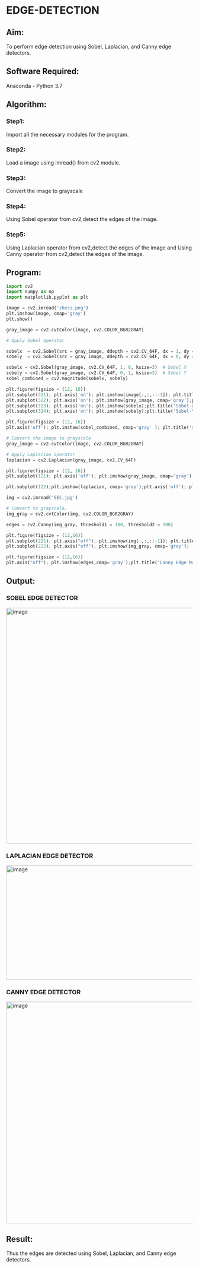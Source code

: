 # EDGE-DETECTION
## Aim:
To perform edge detection using Sobel, Laplacian, and Canny edge detectors.

## Software Required:
Anaconda - Python 3.7

## Algorithm:
### Step1:
Import all the necessary modules for the program.

### Step2:
Load a image using imread() from cv2 module.

### Step3:
Convert the image to grayscale

### Step4:
Using Sobel operator from cv2,detect the edges of the image.

### Step5:

Using Laplacian operator from cv2,detect the edges of the image and Using Canny operator from cv2,detect the edges of the image.

## Program:

```python
import cv2
import numpy as np
import matplotlib.pyplot as plt

image = cv2.imread('chess.png')
plt.imshow(image, cmap='gray')
plt.show()

gray_image = cv2.cvtColor(image, cv2.COLOR_BGR2GRAY)

# Apply Sobel operator

sobelx  = cv2.Sobel(src = gray_image, ddepth = cv2.CV_64F, dx = 1, dy = 0, ksize = 3) 
sobely  = cv2.Sobel(src = gray_image, ddepth = cv2.CV_64F, dx = 0, dy = 1, ksize = 3)

sobelx = cv2.Sobel(gray_image, cv2.CV_64F, 1, 0, ksize=3)  # Sobel X
sobely = cv2.Sobel(gray_image, cv2.CV_64F, 0, 1, ksize=3)  # Sobel Y
sobel_combined = cv2.magnitude(sobelx, sobely)

plt.figure(figsize = (12, 16))
plt.subplot(321); plt.axis('on'); plt.imshow(image[:,:,::-1]); plt.title('Original')
plt.subplot(322); plt.axis('on'); plt.imshow(gray_image, cmap='gray');plt.title('Grayscale') 
plt.subplot(323); plt.axis('on'); plt.imshow(sobelx);plt.title('Sobel-X Edge Map')
plt.subplot(324); plt.axis('on'); plt.imshow(sobely);plt.title('Sobel-Y Edge Map');

plt.figure(figsize = (12, 16))
plt.axis('off'); plt.imshow(sobel_combined, cmap='gray' ); plt.title('sobel_combined ');

# Convert the image to grayscale
gray_image = cv2.cvtColor(image, cv2.COLOR_BGR2GRAY)

# Apply Laplacian operator
laplacian = cv2.Laplacian(gray_image, cv2.CV_64F)

plt.figure(figsize = (12, 16))
plt.subplot(121); plt.axis('off'); plt.imshow(gray_image, cmap='gray'); plt.title('Inputimage (Gray Image)')

plt.subplot(122);plt.imshow(laplacian, cmap='gray');plt.axis('off'); plt.title('Output Image (laplacian)');

img = cv2.imread('SEC.jpg')

# Convert to grayscale.
img_gray = cv2.cvtColor(img, cv2.COLOR_BGR2GRAY)

edges = cv2.Canny(img_gray, threshold1 = 180, threshold2 = 200)

plt.figure(figsize = (12,16))
plt.subplot(221); plt.axis("off"); plt.imshow(img[:,:,::-1]); plt.title('Original') 
plt.subplot(222); plt.axis("off"); plt.imshow(img_gray, cmap='gray');      plt.title('Grayscale')

plt.figure(figsize = (12,16))
plt.axis("off"); plt.imshow(edges,cmap='gray');plt.title('Canny Edge Map');


```

## Output:
### SOBEL EDGE DETECTOR

<img width="877" height="635" alt="image" src="https://github.com/user-attachments/assets/d2a63bdc-67c8-4033-af90-62e2e467aeb2" />


### LAPLACIAN EDGE DETECTOR
<img width="881" height="308" alt="image" src="https://github.com/user-attachments/assets/62fe858e-b66b-4f48-8630-38b7c34c1b31" />



### CANNY EDGE DETECTOR
<img width="584" height="597" alt="image" src="https://github.com/user-attachments/assets/d768408f-b938-4ded-aeac-5e605c24ab6a" />


## Result:
Thus the edges are detected using Sobel, Laplacian, and Canny edge detectors.
